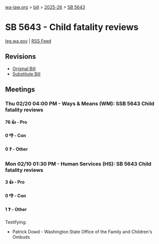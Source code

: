 [wa-law.org](/) > [bill](/bill/) > [2025-26](/bill/2025-26/) > [SB 5643](/bill/2025-26/sb/5643/)

# SB 5643 - Child fatality reviews
[leg.wa.gov](https://app.leg.wa.gov/billsummary?BillNumber=5643&Year=2025&Initiative=false) | [RSS Feed](./rss.xml)

## Revisions
* [Original Bill](1/)
* [Substitute Bill](S/)

## Meetings
### Thu 02/20 04:00 PM - Ways & Means (WM): SSB 5643 Child fatality reviews
#### 76 👍 - Pro

#### 0 👎 - Con

#### 0 ❓ - Other

### Mon 02/10 01:30 PM - Human Services (HS): SB 5643 Child fatality reviews
#### 3 👍 - Pro

#### 0 👎 - Con

#### 1 ❓ - Other
Testifying:
* Patrick Dowd - Washington State Office of the Family and Children's Ombuds

